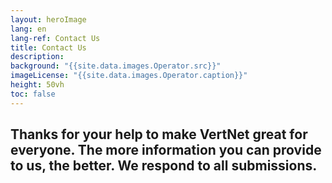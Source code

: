 ```yaml
--- 
layout: heroImage
lang: en
lang-ref: Contact Us
title: Contact Us
description: 
background: "{{site.data.images.Operator.src}}"
imageLicense: "{{site.data.images.Operator.caption}}"
height: 50vh
toc: false
---
```


## Thanks for your help to make VertNet great for everyone. The more information you can provide to us, the better. We respond to all submissions.


